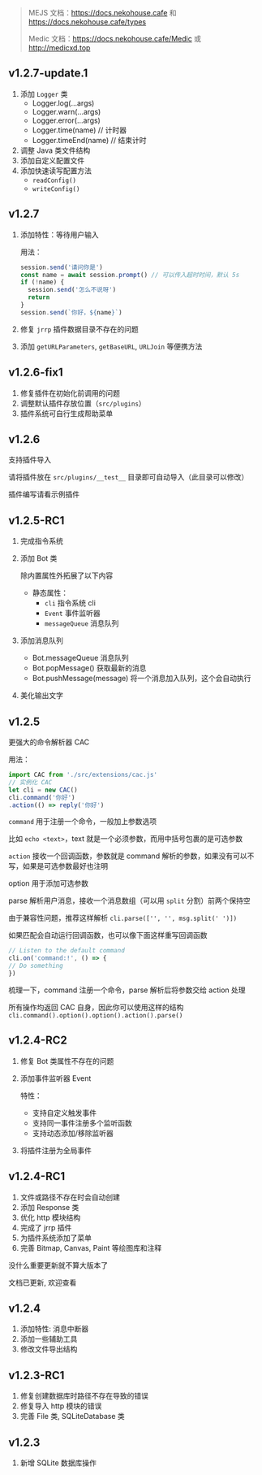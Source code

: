 ﻿> MEJS 文档：https://docs.nekohouse.cafe 和 https://docs.nekohouse.cafe/types
>
> Medic 文档：https://docs.nekohouse.cafe/Medic 或 http://medicxd.top

## v1.2.7-update.1

1. 添加 `Logger` 类
   - Logger.log(...args)
   - Logger.warn(...args)
   - Logger.error(...args)
   - Logger.time(name) // 计时器
   - Logger.timeEnd(name) // 结束计时
2. 调整 Java 类文件结构
3. 添加自定义配置文件
4. 添加快速读写配置方法
   - `readConfig()`
   - `writeConfig()`

## v1.2.7

1. 添加特性：等待用户输入

   用法：

   ```js
   session.send('请问你是')
   const name = await session.prompt() // 可以传入超时时间，默认 5s
   if (!name) {
     session.send('怎么不说呀')
     return
   }
   session.send(`你好，${name}`)
   ```

2. 修复 `jrrp` 插件数据目录不存在的问题
3. 添加 `getURLParameters`, `getBaseURL`, `URLJoin` 等便携方法

## v1.2.6-fix1

1. 修复插件在初始化前调用的问题
2. 调整默认插件存放位置（`src/plugins`）
3. 插件系统可自行生成帮助菜单

## v1.2.6

支持插件导入

请将插件放在 `src/plugins/__test__` 目录即可自动导入（此目录可以修改）

插件编写请看示例插件

## v1.2.5-RC1

1. 完成指令系统
2. 添加 Bot 类

   除内置属性外拓展了以下内容

   - 静态属性：
     - `cli` 指令系统 cli
     - `Event` 事件监听器
     - `messageQueue` 消息队列

3. 添加消息队列
   - Bot.messageQueue 消息队列
   - Bot.popMessage() 获取最新的消息
   - Bot.pushMessage(message) 将一个消息加入队列，这个会自动执行
4. 美化输出文字

## v1.2.5

更强大的命令解析器 CAC

用法：

```js
import CAC from './src/extensions/cac.js'
// 实例化 CAC
let cli = new CAC()
cli.command('你好')
.action(() => reply('你好')
```

`command` 用于注册一个命令，一般加上参数选项

比如 `echo <text>`，text 就是一个必须参数，而用中括号包裹的是可选参数

`action` 接收一个回调函数，参数就是 command 解析的参数，如果没有可以不写，如果是可选参数最好也注明

option 用于添加可选参数

parse 解析用户消息，接收一个消息数组（可以用 `split` 分割）前两个保持空

由于兼容性问题，推荐这样解析 `cli.parse(['', '', msg.split(' ')])`

如果匹配会自动运行回调函数，也可以像下面这样重写回调函数

```js
// Listen to the default command
cli.on('command:!', () => {
// Do something
})
```

梳理一下，command 注册一个命令，parse 解析后将参数交给 action 处理

所有操作均返回 CAC 自身，因此你可以使用这样的结构 `cli.command().option().option().action().parse()`

## v1.2.4-RC2

1. 修复 Bot 类属性不存在的问题
2. 添加事件监听器 Event

   特性：

   - 支持自定义触发事件
   - 支持同一事件注册多个监听函数
   - 支持动态添加/移除监听器

3. 将插件注册为全局事件

## v1.2.4-RC1

1. 文件或路径不存在时会自动创建
2. 添加 Response 类
3. 优化 http 模块结构
4. 完成了 jrrp 插件
5. 为插件系统添加了菜单
6. 完善 Bitmap, Canvas, Paint 等绘图库和注释

没什么重要更新就不算大版本了

文档已更新, 欢迎查看

## v1.2.4

1. 添加特性: 消息中断器
2. 添加一些辅助工具
3. 修改文件导出结构

## v1.2.3-RC1

1. 修复创建数据库时路径不存在导致的错误
2. 修复导入 http 模块的错误
3. 完善 File 类, SQLiteDatabase 类

## v1.2.3

1. 新增 SQLite 数据库操作
